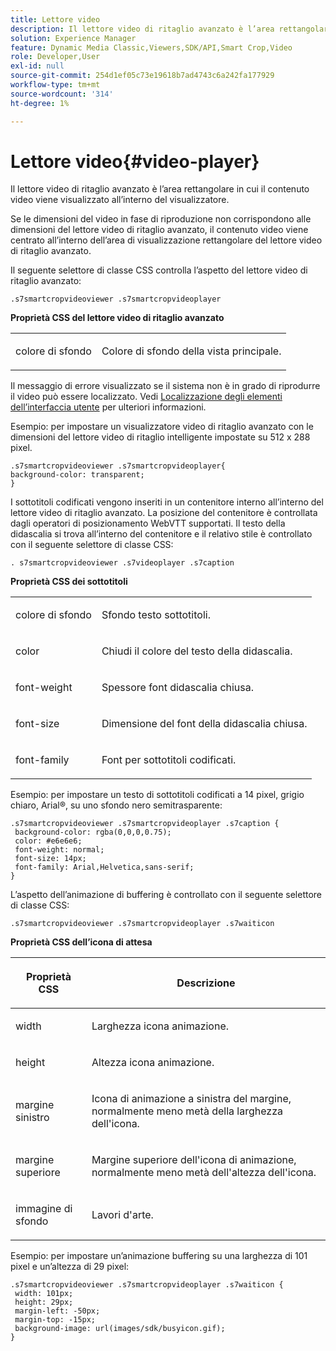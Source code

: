```yaml
---
title: Lettore video
description: Il lettore video di ritaglio avanzato è l’area rettangolare in cui il contenuto video viene visualizzato all’interno del visualizzatore.
solution: Experience Manager
feature: Dynamic Media Classic,Viewers,SDK/API,Smart Crop,Video
role: Developer,User
exl-id: null
source-git-commit: 254d1ef05c73e19618b7ad4743c6a242fa177929
workflow-type: tm+mt
source-wordcount: '314'
ht-degree: 1%

---
```


# Lettore video{#video-player}

Il lettore video di ritaglio avanzato è l’area rettangolare in cui il contenuto video viene visualizzato all’interno del visualizzatore.

<!--<a id="section_061E550C1C1D4DB2BD663A898895B38C"></a>-->

Se le dimensioni del video in fase di riproduzione non corrispondono alle dimensioni del lettore video di ritaglio avanzato, il contenuto video viene centrato all’interno dell’area di visualizzazione rettangolare del lettore video di ritaglio avanzato.

Il seguente selettore di classe CSS controlla l’aspetto del lettore video di ritaglio avanzato:

```
.s7smartcropvideoviewer .s7smartcropvideoplayer
```

**Proprietà CSS del lettore video di ritaglio avanzato**

<table id="table_C48C56E696304C9BAFEE71BA9EA9A174"> 
 <tbody> 
  <tr> 
   <td colname="col1"> <p> <span class="codeph"> colore di sfondo </span> </p> </td> 
   <td colname="col2"> <p>Colore di sfondo della vista principale. </p> </td> 
  </tr> 
 </tbody> 
</table>

Il messaggio di errore visualizzato se il sistema non è in grado di riprodurre il video può essere localizzato. Vedi [Localizzazione degli elementi dell’interfaccia utente](../../../c-html5-aem-asset-viewers/c-html5-aem-smartcropvideo/r-html5-aem-smartcropvideo-viewer-localization.md#concept-1d5ca2d8480f4064a51eddba13940aad) per ulteriori informazioni.

Esempio: per impostare un visualizzatore video di ritaglio avanzato con le dimensioni del lettore video di ritaglio intelligente impostate su 512 x 288 pixel.

```
.s7smartcropvideoviewer .s7smartcropvideoplayer{ 
background-color: transparent; 
}
```

I sottotitoli codificati vengono inseriti in un contenitore interno all’interno del lettore video di ritaglio avanzato. La posizione del contenitore è controllata dagli operatori di posizionamento WebVTT supportati. Il testo della didascalia si trova all’interno del contenitore e il relativo stile è controllato con il seguente selettore di classe CSS:

`. s7smartcropvideoviewer .s7videoplayer .s7caption`

**Proprietà CSS dei sottotitoli**

<table id="table_960E0D4FB91748FF9FC73C925B81879C"> 
 <tbody> 
  <tr> 
   <td colname="col1"> <p> <span class="codeph"> colore di sfondo </span> </p> </td> 
   <td colname="col2"> <p>Sfondo testo sottotitoli. </p> </td> 
  </tr> 
  <tr> 
   <td colname="col1"> <p> <span class="codeph"> color </span> </p> </td> 
   <td colname="col2"> <p>Chiudi il colore del testo della didascalia. </p> </td> 
  </tr> 
  <tr> 
   <td colname="col1"> <p> <span class="codeph"> font-weight </span> </p> </td> 
   <td colname="col2"> <p> Spessore font didascalia chiusa. </p> </td> 
  </tr> 
  <tr> 
   <td colname="col1"> <p> <span class="codeph"> font-size </span> </p> </td> 
   <td colname="col2"> <p> Dimensione del font della didascalia chiusa. </p> </td> 
  </tr> 
  <tr> 
   <td colname="col1"> <p> <span class="codeph"> font-family </span> </p> </td> 
   <td colname="col2"> <p>Font per sottotitoli codificati. </p> </td> 
  </tr> 
 </tbody> 
</table>

Esempio: per impostare un testo di sottotitoli codificati a 14 pixel, grigio chiaro, Arial®, su uno sfondo nero semitrasparente:

```
.s7smartcropvideoviewer .s7smartcropvideoplayer .s7caption { 
 background-color: rgba(0,0,0,0.75); 
 color: #e6e6e6; 
 font-weight: normal; 
 font-size: 14px; 
 font-family: Arial,Helvetica,sans-serif; 
}
```

L’aspetto dell’animazione di buffering è controllato con il seguente selettore di classe CSS:

```
.s7smartcropvideoviewer .s7smartcropvideoplayer .s7waiticon
```

**Proprietà CSS dell’icona di attesa**

<table id="table_8DB41A0FF2A746F78B763564C4F3EBE0"> 
 <thead> 
  <tr> 
   <th colname="col1" class="entry"> <p>Proprietà CSS </p> </th> 
   <th colname="col2" class="entry"> <p>Descrizione </p> </th> 
  </tr> 
 </thead>
 <tbody> 
  <tr> 
   <td colname="col1"> <p> <span class="codeph"> width </span> </p> </td> 
   <td colname="col2"> <p> Larghezza icona animazione. </p> </td> 
  </tr> 
  <tr> 
   <td colname="col1"> <p> <span class="codeph"> height </span> </p> </td> 
   <td colname="col2"> <p> Altezza icona animazione. </p> </td> 
  </tr> 
  <tr> 
   <td colname="col1"> <p> <span class="codeph"> margine sinistro </span> </p> </td> 
   <td colname="col2"> <p> Icona di animazione a sinistra del margine, normalmente meno metà della larghezza dell'icona. </p> </td> 
  </tr> 
  <tr> 
   <td colname="col1"> <p> <span class="codeph"> margine superiore </span> </p> </td> 
   <td colname="col2"> <p> Margine superiore dell'icona di animazione, normalmente meno metà dell'altezza dell'icona. </p> </td> 
  </tr> 
  <tr> 
   <td colname="col1"> <p> <span class="codeph"> immagine di sfondo </span> </p> </td> 
   <td colname="col2"> <p> Lavori d'arte. </p> </td> 
  </tr> 
 </tbody> 
</table>

Esempio: per impostare un’animazione buffering su una larghezza di 101 pixel e un’altezza di 29 pixel:

```
.s7smartcropvideoviewer .s7smartcropvideoplayer .s7waiticon { 
 width: 101px; 
 height: 29px; 
 margin-left: -50px; 
 margin-top: -15px; 
 background-image: url(images/sdk/busyicon.gif); 
}
```
